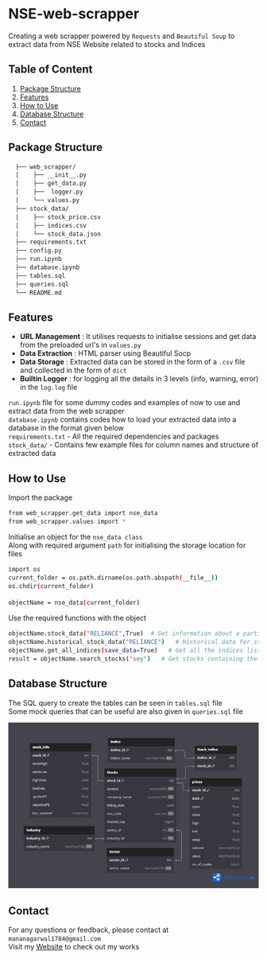 # NSE-web-scrapper
Creating a web scrapper powered by `Requests` and `Beautiful Soup` to extract data from NSE Website related to stocks and Indices

## Table of Content
1. [Package Structure](#package-structure)
2. [Features](#features)
3. [How to Use](#how-to-use)
4. [Database Structure](#database-structure)
5. [Contact](#contact)

## Package Structure
```bash
  ├── web_scrapper/
  |    ├── __init__.py
  |    ├── get_data.py
  |    ├──  logger.py
  |    └── values.py
  ├── stock_data/
  |    ├── stock_price.csv
  |    ├── indices.csv
  |    └── stock_data.json
  ├── requirements.txt
  ├── config.py
  ├── run.ipynb
  ├── database.ipynb
  ├── tables.sql
  ├── queries.sql
  └── README.md
```
## Features
* **URL Management** : It utilises requests to initialise sessions and get data from the preloaded url's in `values.py`
* **Data Extraction** : HTML parser using Beautiful Socp
* **Data Storage** : Extracted data can be stored in the form of a `.csv` file and collected in the form of `dict` 
* **Builtin Logger** :  for logging all the details in 3 levels (info, warning, error) in the `log.log` file

`run.ipynb` file for some dummy codes and examples of now to use and extract data from the web scrapper
<br>`database.ipynb` contains codes how to load your extracted data into a database in the format given below
<br>`requirements.txt` - All the required dependencies and packages
<br>`stock_data/` - Contains few example files for column names and structure of extracted data

## How to Use

Import the package
```bash
from web_scrapper.get_data import nse_data
from web_scrapper.values import *
```
Initialise an object for the `nse_data class`
<br>Along with required argument `path` for initialising the storage location for files
```bash
import os
current_folder = os.path.dirname(os.path.abspath(__file__))
os.chdir(current_folder)

objectName = nse_data(current_folder) 
```
Use the required functions with the object
```bash
objectName.stock_data("RELIANCE",True)  # Get information about a particular stock
objectName.historical_stock_data("RELIANCE")   # Historical data for stock prices
objectName.get_all_indices(save_data=True)   # Get all the indices list along with the url
result = objectName.search_stocks("sey")   # Get stocks containing the string
```

## Database Structure

The SQL query to create the tables can be seen in `tables.sql` file
<br>Some mock queries that can be useful are also given in `queries.sql` file

![Database Schema Diagram](/database_schema.png)

## Contact 

For any questions or feedback, please contact at `mananagarwal1784@gmail.com` <br>
Visit my [Website](https://manan-portfolio.ddns.net/) to check out my works




